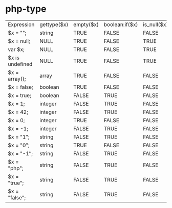 php-type
========

<table>
   <tr>
    <td>Expression</td>
    <td>gettype($x)</td>
    <td>empty($x)</td>
    <td>boolean:if($x)</td>
    <td>is_null($x)</td>
    <td>isset($x)</td>
   </tr>
   <tr>
    <td>$x = "";</td>
    <td>string</td>
    <td>TRUE</td>
    <td>FALSE</td>
    <td>FALSE</td>
    <td>TRUE</td>
   </tr>
   <tr>
    <td>$x = null;</td>
    <td>NULL</td>
    <td>TRUE</td>
    <td>FALSE</td>
    <td>TRUE</td>
    <td>FALSE</td>
   </tr>
   <tr>
    <td>var $x;</td>
    <td>NULL</td>
    <td>TRUE</td>
    <td>FALSE</td>
    <td>TRUE</td>
    <td>FALSE</td>
   </tr>
   <tr>
    <td>$x is undefined</td>
    <td>NULL</td>
    <td>TRUE</td>
    <td>FALSE</td>
    <td>TRUE</td>
    <td>FALSE</td>
   </tr>
   <tr>
    <td>$x = array();</td>
    <td>array</td>
    <td>TRUE</td>
    <td>FALSE</td>
    <td>FALSE</td>
    <td>TRUE</td>
   </tr>
   <tr>
    <td>$x = false;</td>
    <td>boolean</td>
    <td>TRUE</td>
    <td>FALSE</td>
    <td>FALSE</td>
    <td>TRUE</td>
   </tr>
   <tr>
    <td>$x = true;</td>
    <td>boolean</td>
    <td>FALSE</td>
    <td>TRUE</td>
    <td>FALSE</td>
    <td>TRUE</td>
   </tr>
   <tr>
    <td>$x = 1;</td>
    <td>integer</td>
    <td>FALSE</td>
    <td>TRUE</td>
    <td>FALSE</td>
    <td>TRUE</td>
   </tr>
   <tr>
    <td>$x = 42;</td>
    <td>integer</td>
    <td>FALSE</td>
    <td>TRUE</td>
    <td>FALSE</td>
    <td>TRUE</td>
   </tr>
   <tr>
    <td>$x = 0;</td>
    <td>integer</td>
    <td>TRUE</td>
    <td>FALSE</td>
    <td>FALSE</td>
    <td>TRUE</td>
   </tr>
   <tr>
    <td>$x = -1;</td>
    <td>integer</td>
    <td>FALSE</td>
    <td>TRUE</td>
    <td>FALSE</td>
    <td>TRUE</td>
   </tr>
   <tr>
    <td>$x = "1″;</td>
    <td>string</td>
    <td>FALSE</td>
    <td>TRUE</td>
    <td>FALSE</td>
    <td>TRUE</td>
   </tr>
   <tr>
    <td>$x = "0″;</td>
    <td>string</td>
    <td>TRUE</td>
    <td>FALSE</td>
    <td>FALSE</td>
    <td>TRUE</td>
   </tr>
   <tr>
    <td>$x = "-1″;</td>
    <td>string</td>
    <td>FALSE</td>
    <td>TRUE</td>
    <td>FALSE</td>
    <td>TRUE</td>
   </tr>
   <tr>
    <td>$x = "php";</td>
    <td>string</td>
    <td>FALSE</td>
    <td>TRUE</td>
    <td>FALSE</td>
    <td>TRUE</td>
   </tr>
   <tr>
    <td>$x = "true";</td>
    <td>string</td>
    <td>FALSE</td>
    <td>TRUE</td>
    <td>FALSE</td>
    <td>TRUE</td>
   </tr>
   <tr>
    <td>$x = "false";</td>
    <td>string</td>
    <td>FALSE</td>
    <td>TRUE</td>
    <td>FALSE</td>
    <td>TRUE</td>
   </tr>
  </table>